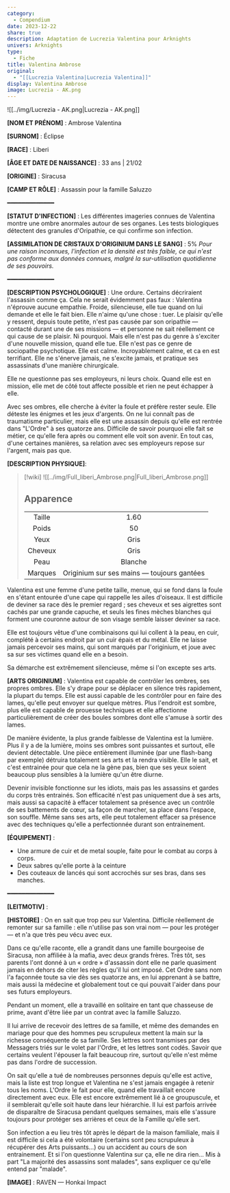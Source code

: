 ```yaml
---
category:
  - Compendium
date: 2023-12-22
share: true
description: Adaptation de Lucrezia Valentina pour Arknights
univers: Arknights
type:
  - Fiche
title: Valentina Ambrose
original:
  - "[[Lucrezia Valentina|Lucrezia Valentina]]"
display: Valentina Ambrose
image: Lucrezia - AK.png
---
```

![[../img/Lucrezia - AK.png|Lucrezia - AK.png]]

**[NOM ET PRÉNOM]** : Ambrose Valentina

**[SURNOM]** : Éclipse

**[RACE]** : Liberi

**[ÂGE ET DATE DE NAISSANCE]** : 33 ans | 21/02

**[ORIGINE]** : Siracusa

**[CAMP ET RÔLE]** : Assassin pour la famille Saluzzo

━━━━━━━━━━━━━

**[STATUT D'INFECTION]** : Les différentes imageries connues de Valentina montre une ombre anormales autour de ses organes. Les tests biologiques détectent des granules d'Oripathie, ce qui confirme son infection.

**[ASSIMILATION DE CRISTAUX D'ORIGINIUM DANS LE SANG]** : 5%
*Pour une raison inconnues, l'infection et la densité est très faible, ce qui n'est pas conforme aux données connues, malgré la sur-utilisation quotidienne de ses pouvoirs.*

━━━━━━━━━━━━━

**[DESCRIPTION PSYCHOLOGIQUE]** : Une ordure. Certains décriraient l'assassin comme ça. Cela ne serait évidemment pas faux : Valentina n'éprouve aucune empathie. Froide, silencieuse, elle tue quand on lui demande et elle le fait bien. Elle n'aime qu'une chose : tuer. Le plaisir qu'elle y ressent, depuis toute petite, n'est pas causée par son oripathie — contacté durant une de ses missions — et personne ne sait réellement ce qui cause de se plaisir. Ni pourquoi. Mais elle n'est pas du genre à s'exciter d'une nouvelle mission, quand elle tue. Elle n'est pas ce genre de sociopathe psychotique. 
Elle est calme.
Incroyablement calme, et ca en est terrifiant. Elle ne s'énerve jamais, ne s'excite jamais, et pratique ses assassinats d'une manière chirurgicale.

Elle ne questionne pas ses employeurs, ni leurs choix. Quand elle est en mission, elle met de côté tout affecte possible et rien ne peut échapper à elle.

Avec ses ombres, elle cherche à éviter la foule et préfère rester seule. Elle déteste les énigmes et les jeux d'argents.  On ne lui connaît pas de traumatisme particulier, mais elle est une assassin depuis qu'elle est rentrée dans "L'Ordre" à ses quatorze ans.
Difficile de savoir pourquoi elle fait se métier, ce qu'elle fera après ou comment elle voit son avenir. En tout cas, d'une certaines manières, sa relation avec ses employeurs repose sur l'argent, mais pas que. 

**[DESCRIPTION PHYSIQUE]**: 
> [!wiki] 
> ![[../img/Full_liberi_Ambrose.png|Full_liberi_Ambrose.png]]
> ## Apparence
> | | |
> |:--:|:--:|
> |Taille|1.60|
> |Poids|50|
> | Yeux |Gris |
> | Cheveux | Gris |
> | Peau | Blanche |
> | Marques | Originium sur ses mains — toujours gantées |  
> 

Valentina est une femme d'une petite taille, menue, qui se fond dans la foule en s'étant entourée d'une cape qui rappelle les ailes d'oiseaux. Il est difficile de deviner sa race dès le premier regard ; ses cheveux et ses aigrettes sont cachés par une grande capuche, et seuls les fines mèches blanches qui forment une couronne autour de son visage semble laisser deviner sa race.

Elle est toujours vêtue d'une combinaisons qui lui collent à la peau, en cuir, complété à certains endroit par un cuir épais et du métal. Elle ne laisse jamais percevoir ses mains, qui sont marqués par l'originium, et joue avec sa sur ses victimes quand elle en a besoin.

Sa démarche est extrêmement silencieuse, même si l'on excepte ses arts.

**[ARTS ORIGINIUM]** : Valentina est capable de contrôler les ombres, ses propres ombres. Elle s'y drape pour se déplacer en silence très rapidement, la plupart du temps. Elle est aussi capable de les contrôler pour en faire des lames, qu'elle peut envoyer sur quelque mètres. Plus l'endroit est sombre, plus elle est capable de prouesse techniques et elle affectionne particulièrement de créer des boules sombres dont elle s'amuse à sortir des lames.

De manière évidente, la plus grande faiblesse de Valentina est la lumière. Plus il y a de la lumière, moins ses ombres sont puissantes et surtout, elle devient détectable. Une pièce entièrement illuminée (par une flash-bang par exemple) détruira totalement ses arts et la rendra visible.
Elle le sait, et c'est entrainée pour que cela ne la gène pas, bien que ses yeux soient beaucoup plus sensibles à la lumière qu'un être diurne.

Devenir invisible fonctionne sur les idiots, mais pas les assassins et gardes du corps très entrainés. Son efficacité n'est pas uniquement due à ses arts, mais aussi sa capacité à effacer totalement sa présence avec un contrôle de ses battements de cœur, sa façon de marcher, sa place dans l'espace, son souffle. Même sans ses arts, elle peut totalement effacer sa présence avec des techniques qu'elle a perfectionnée durant son entrainement. 

**[ÉQUIPEMENT]** : 
- Une armure de cuir et de metal souple, faite pour le combat au corps à corps.
- Deux sabres qu'elle porte à la ceinture
- Des couteaux de lancés qui sont accrochés sur ses bras, dans ses manches. 

━━━━━━━━━━━━━

**[LEITMOTIV]** : 

**[HISTOIRE]** :
On en sait que trop peu sur Valentina. Difficile réellement de remonter sur sa famille : elle n'utilise pas son vrai nom — pour les protéger — et n'a que très peu vécu avec eux.

Dans ce qu'elle raconte, elle a grandit dans une famille bourgeoise de Siracusa, non affiliée à la mafia, avec deux grands frères. Très tôt, ses parents l'ont donné à un « ordre » d'assassin dont elle ne parle quasiment jamais en dehors de citer les règles qu'il lui ont imposé. Cet Ordre sans nom l'a façonnée toute sa vie dès ses quatorze ans, en lui apprenant à se battre, mais aussi la médecine et globalement tout ce qui pouvait l'aider dans pour ses futurs employeurs.

Pendant un moment, elle a travaillé en solitaire en tant que chasseuse de prime, avant d'être liée par un contrat avec la famille Saluzzo.

Il lui arrive de recevoir des lettres de sa famille, et même des demandes en mariage pour que des hommes peu scrupuleux mettent la main sur la richesse conséquente de sa famille. Ses lettres sont transmises par des Messagers triés sur le volet par l'Ordre, et les lettres sont codés. Savoir que certains veulent l'épouser la fait beaucoup rire, surtout qu'elle n'est même pas dans l'ordre de succession.

On sait qu'elle a tué de nombreuses personnes depuis qu'elle est active, mais la liste est trop longue et Valentina ne s'est jamais engagée à retenir tous les noms. L'Ordre le fait pour elle, quand elle travaillait encore directement avec eux. Elle est encore extrêmement lié à ce groupuscule, et il semblerait qu'elle soit haute dans leur hiérarchie. Il lui est parfois arrivée de disparaître de Siracusa pendant quelques semaines, mais elle s'assure toujours pour protéger ses arrières et ceux de la Famille qu'elle sert.

Son infection a eu lieu très tôt après le départ de la maison familiale, mais il est difficile si cela a été volontaire (certains sont peu scrupuleux à récupérer des Arts puissants…) ou un accident au cours de son entrainement. Et si l'on questionne Valentina sur ça, elle ne dira rien… Mis à part "La majorité des assassins sont malades", sans expliquer ce qu'elle entend par "malade".

**[IMAGE]** : RAVEN — Honkai Impact